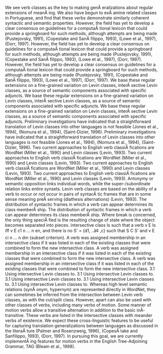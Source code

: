 We see verb classes as the key to making genÂ­ eralizations about regular extensions of meanÂ­ ing.
We also have begun to exÂ­ amine related classes in Portuguese, and find that these verbs demonstrate similarly coherent syntactic and semantic properties.
However, the field has yet to develop a clear consensus on guidelines for a computaÂ­ tional lexicon that could provide a springboard for such methods, although attempts are being made (Pustejovsky, 1991), (Copestake and SanÂ­ filippo, 1993), (Lowe et al., 1997), (Dorr, 1997).
However, the field has yet to develop a clear consensus on guidelines for a computaÂ­ tional lexicon that could provide a springboard for such methods, although attempts are being made (Pustejovsky, 1991), (Copestake and SanÂ­ filippo, 1993), (Lowe et al., 1997), (Dorr, 1997).
However, the field has yet to develop a clear consensus on guidelines for a computaÂ­ tional lexicon that could provide a springboard for such methods, although attempts are being made (Pustejovsky, 1991), (Copestake and SanÂ­ filippo, 1993), (Lowe et al., 1997), (Dorr, 1997).
We base these regular extensions on a fine-grained variation on Levin classes, interÂ­ sective Levin classes, as a source of semantic components associated with specific adjuncts.
We base these regular extensions on a fine-grained variation on Levin classes, interÂ­ sective Levin classes, as a source of semantic components associated with specific adjuncts.
We base these regular extensions on a fine-grained variation on Levin classes, interÂ­ sective Levin classes, as a source of semantic components associated with specific adjuncts.
Preliminary investigations have indicated that a straightforward translation of Levin classes into other languages is not feasible (Jones et al., 1994), (Nomura et al., 1994), (Saint-Dizier, 1996).
Preliminary investigations have indicated that a straightforward translation of Levin classes into other languages is not feasible (Jones et al., 1994), (Nomura et al., 1994), (Saint-Dizier, 1996).
Two current approaches to English verb classiÂ­ fications are WordNet (Miller et al., 1990) and Levin classes (Levin, 1993).
Two current approaches to English verb classiÂ­ fications are WordNet (Miller et al., 1990) and Levin classes (Levin, 1993).
Two current approaches to English verb classiÂ­ fications are WordNet (Miller et al., 1990) and Levin classes (Levin, 1993).
Two current approaches to English verb classiÂ­ fications are WordNet (Miller et al., 1990) and Levin classes (Levin, 1993).
Antonymy or semantic opposition links individual words, while the super-/subordinate relation links entire synsets.
Levin verb classes are based on the ability of a verb to occur or not occur in pairs of syntacÂ­ tic frames that are in some sense meaning preÂ­ serving (diathesis alternations) (Levin, 1993).
The distribution of syntactic frames in which a verb can appear determines its class memberÂ­ ship.
The distribution of syntactic frames in which a verb can appear determines its class memberÂ­ ship.
Where break is concerned, the only thing speciÂ­ fied is the resulting change of state where the object becomes separated into pieces.
intersective class Is such that a verb v E Is iff v E c1 n ... n en, and there is no S' = {d1, ..â¢ ,c} such that S C S' and v E ci n ... n dm (subset criterion).
A verb was assigned membership in an intersective class if it was listed in each of the existing classes that were combined to form the new intersective class.
A verb was assigned membership in an intersective class if it was listed in each of the existing classes that were combined to form the new intersective class.
A verb was assigned membership in an intersective class if it was listed in each of the existing classes that were combined to form the new intersective class.
3.1 Using intersective Levin classes to.
3.1 Using intersective Levin classes to.
3.1 Using intersective Levin classes to.
3.1 Using intersective Levin classes to.
3.1 Using intersective Levin classes to.
Whereas high level semantic relations (synÂ­ onym, hypernym) are represented directly in WordNet, they can sometimes be inferred from the intersection between Levin verb classes, as with the cut/split class.
However, apart can also be used with other classes of verbs, including many verbs of motion.
Some manner of motion verbs allow a transitive alternation in addition to the basic inÂ­ transitive.
These verbs are listed in the intersective classes with meander verbs of existence.
We expect these cross-linguistic features to be useful for capturing translation generalizations between languages as discussed in the literaÂ­ ture (Palmer and Rosenzweig, 1996), (CopesÂ­ take and Sanfilippo, 1993), (Dorr, 1997).
In pursuing this goal, we are currently implementÂ­ ing features for motion verbs in the English Tree-Adjoining Grammar, TAG (Bleam et al., 1998).
